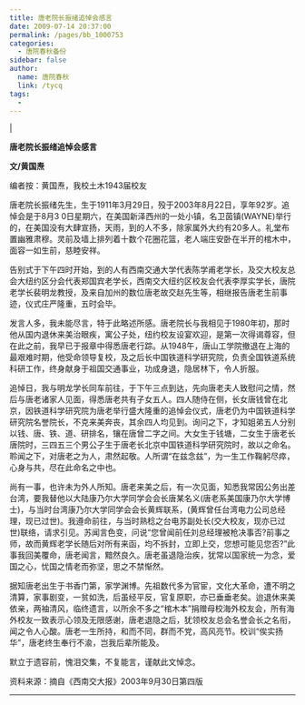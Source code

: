 ```yaml
---
title: 唐老院长振绪追悼会感言
date: 2009-07-14 20:37:00
permalink: /pages/bb_1000753
categories: 
  - 唐院春秋备份
sidebar: false
author: 
  name: 唐院春秋
  link: /tycq
tags: 
  - 
---
```


|

**唐老院长振绪追悼会感言**

  
**文/黄国焘**

编者按：黄国焘，我校土木1943届校友

唐老院长振绪先生，生于1911年3月29日，殁于2003年8月22日，享年92岁。追悼会是于8月3
0日星期六，在美国新泽西州的一处小镇，名卫茵镇(WAYNE)举行的，在美国没有大肆宣扬，天雨，到的人不多，除家属外大约有20多人。礼堂布置幽雅肃穆。灵前及墙上排列着十数个花圈花篮，老人端庄安卧在半开的棺木中，面容一如生前，慈睦安祥。

告别式于下午四时开始，到的人有西南交通大学代表陈学甫老学长，及交大校友总会大纽约区分会代表郑国宾老学长，西南交大纽约区校友会代表李厚实学长，唐院老学长裴明龙教授，及来自加州的数位唐老故交赵先生等，相继报告唐老生前事迹，仪式庄严隆重，五时会毕。

发言人多，我未能尽言，特于此略述所感。唐老院长与我相见于1980年初，那时他从国内退休来美治眼疾，寓公子处，纽约校友设宴欢迎，是第一次得谒尊容，但在此之前，我早已于报章中得悉唐老行踪。从1948午，唐山工学院撤退在上海的最艰难时期，他受命领导复校，及之后长中国铁道科学研究院，负责全国铁道系统科研工作，终身献身于祖国交通事业，功成身退，隐居林下，令人折服。

追悼日，我与明龙学长同车前往，于下午三点到达，先向唐老夫人致慰问之情，然后与唐老诸家人见面，得悉唐老共有子女五人。四人随侍在侧，长女唐钱曾在北京，因铁道科学研究院为唐老举行盛大隆重的追悼会仪式，唐老仍为中国铁道科学研究院名誉院长，不克来美奔丧，其余四人均见到。询问之下，才知姐弟五人分别以钱、唐、铁、道、研排名，镶在唐曾二字之间。大女生于钱塘，二女生于唐老长唐院时，三四五三个男公子生于唐老长北京中国铁道科学研究院时，故以之命名。聆闻之下，对唐老之为人，肃然起敬。人所谓“在兹念兹”，为一生工作鞠躬尽瘁，心身与共，尽在此命名之中也。

尚有一事，也许未为外人所知。唐老来美之后，有一次见面，知悉我常因公务出差台湾，要我替他以大陆康乃尔大学同学会会长唐某名义(唐老系美国康乃尔大学博士)，与当时台湾康乃尔大学同学会会长黄辉联系，(黄辉曾任台湾电力公司总经理，现已过世)。我遵命前往，与当时熟稔之台电苏副处长(交大校友，现亦已过世)联络，请求引见。苏闻言色变，问说“您曾闻前任刘总经理被枪决事否?前事之师，故而黄辉老学长随后对所有来函，均不拆封，立即上交，您想可能见您否?”此事我回美覆命，唐老闻言，黯然良久。唐老虽退隐治疾，犹常以国家统一为念，爱国之心，忧国之情老而弥坚，思之不禁惭然。

据知唐老出生于书香门第，家学渊博。先祖数代多为官宦，文化大革命，遭不明之清算，家事剧变，一贫如洗，后虽经平反，官复原职，亦已垂垂老矣。迨退休来美依亲，两袖清风，临终遗言，以所余不多之“棺木本”捐赠母校海外校友会，所有海外校友一致表示心领及无限感谢，唐老退隐之后，犹领校友总会名誉会长之名衔，闻之令人心酸。唐老一生所持，和而不同，群而不党，高风亮节。校训“俟实扬华”，唐老终生奉行不渝，岂我后辈所能及。

默立于遗容前，愧泪交集，不复能言，谨献此文悼念。

资料来源：摘自《西南交大报》2003年9月30日第四版  
  
---